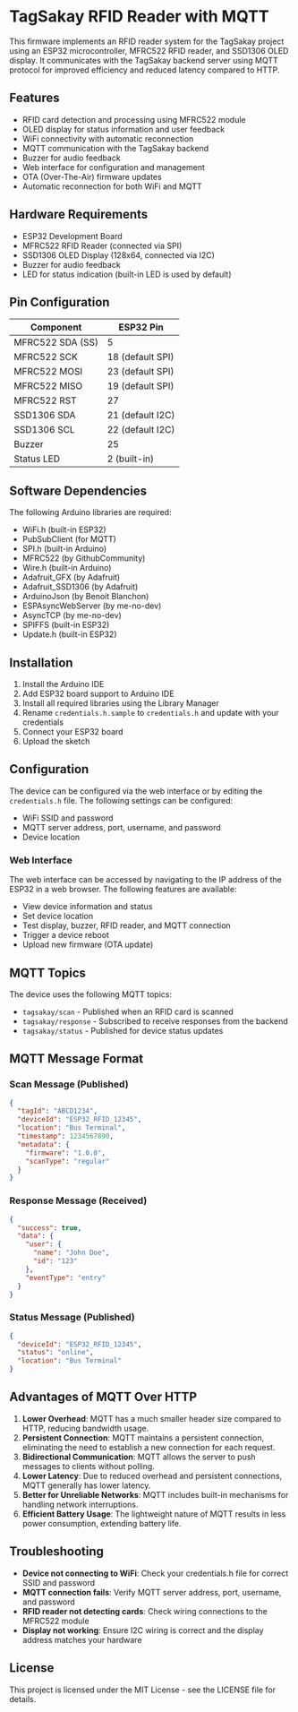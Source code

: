 # TagSakay RFID Reader with MQTT

This firmware implements an RFID reader system for the TagSakay project using an ESP32 microcontroller, MFRC522 RFID reader, and SSD1306 OLED display. It communicates with the TagSakay backend server using MQTT protocol for improved efficiency and reduced latency compared to HTTP.

## Features

- RFID card detection and processing using MFRC522 module
- OLED display for status information and user feedback
- WiFi connectivity with automatic reconnection
- MQTT communication with the TagSakay backend
- Buzzer for audio feedback
- Web interface for configuration and management
- OTA (Over-The-Air) firmware updates
- Automatic reconnection for both WiFi and MQTT

## Hardware Requirements

- ESP32 Development Board
- MFRC522 RFID Reader (connected via SPI)
- SSD1306 OLED Display (128x64, connected via I2C)
- Buzzer for audio feedback
- LED for status indication (built-in LED is used by default)

## Pin Configuration

| Component        | ESP32 Pin        |
| ---------------- | ---------------- |
| MFRC522 SDA (SS) | 5                |
| MFRC522 SCK      | 18 (default SPI) |
| MFRC522 MOSI     | 23 (default SPI) |
| MFRC522 MISO     | 19 (default SPI) |
| MFRC522 RST      | 27               |
| SSD1306 SDA      | 21 (default I2C) |
| SSD1306 SCL      | 22 (default I2C) |
| Buzzer           | 25               |
| Status LED       | 2 (built-in)     |

## Software Dependencies

The following Arduino libraries are required:

- WiFi.h (built-in ESP32)
- PubSubClient (for MQTT)
- SPI.h (built-in Arduino)
- MFRC522 (by GithubCommunity)
- Wire.h (built-in Arduino)
- Adafruit_GFX (by Adafruit)
- Adafruit_SSD1306 (by Adafruit)
- ArduinoJson (by Benoit Blanchon)
- ESPAsyncWebServer (by me-no-dev)
- AsyncTCP (by me-no-dev)
- SPIFFS (built-in ESP32)
- Update.h (built-in ESP32)

## Installation

1. Install the Arduino IDE
2. Add ESP32 board support to Arduino IDE
3. Install all required libraries using the Library Manager
4. Rename `credentials.h.sample` to `credentials.h` and update with your credentials
5. Connect your ESP32 board
6. Upload the sketch

## Configuration

The device can be configured via the web interface or by editing the `credentials.h` file. The following settings can be configured:

- WiFi SSID and password
- MQTT server address, port, username, and password
- Device location

### Web Interface

The web interface can be accessed by navigating to the IP address of the ESP32 in a web browser. The following features are available:

- View device information and status
- Set device location
- Test display, buzzer, RFID reader, and MQTT connection
- Trigger a device reboot
- Upload new firmware (OTA update)

## MQTT Topics

The device uses the following MQTT topics:

- `tagsakay/scan` - Published when an RFID card is scanned
- `tagsakay/response` - Subscribed to receive responses from the backend
- `tagsakay/status` - Published for device status updates

## MQTT Message Format

### Scan Message (Published)

```json
{
  "tagId": "ABCD1234",
  "deviceId": "ESP32_RFID_12345",
  "location": "Bus Terminal",
  "timestamp": 1234567890,
  "metadata": {
    "firmware": "1.0.0",
    "scanType": "regular"
  }
}
```

### Response Message (Received)

```json
{
  "success": true,
  "data": {
    "user": {
      "name": "John Doe",
      "id": "123"
    },
    "eventType": "entry"
  }
}
```

### Status Message (Published)

```json
{
  "deviceId": "ESP32_RFID_12345",
  "status": "online",
  "location": "Bus Terminal"
}
```

## Advantages of MQTT Over HTTP

1. **Lower Overhead**: MQTT has a much smaller header size compared to HTTP, reducing bandwidth usage.
2. **Persistent Connection**: MQTT maintains a persistent connection, eliminating the need to establish a new connection for each request.
3. **Bidirectional Communication**: MQTT allows the server to push messages to clients without polling.
4. **Lower Latency**: Due to reduced overhead and persistent connections, MQTT generally has lower latency.
5. **Better for Unreliable Networks**: MQTT includes built-in mechanisms for handling network interruptions.
6. **Efficient Battery Usage**: The lightweight nature of MQTT results in less power consumption, extending battery life.

## Troubleshooting

- **Device not connecting to WiFi**: Check your credentials.h file for correct SSID and password
- **MQTT connection fails**: Verify MQTT server address, port, username, and password
- **RFID reader not detecting cards**: Check wiring connections to the MFRC522 module
- **Display not working**: Ensure I2C wiring is correct and the display address matches your hardware

## License

This project is licensed under the MIT License - see the LICENSE file for details.
